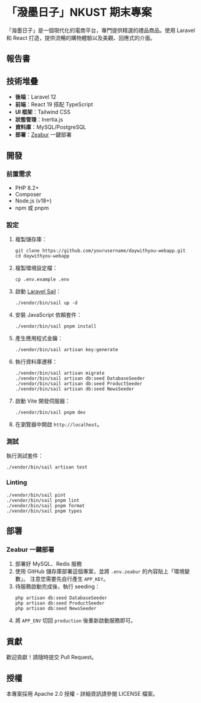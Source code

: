 # 「潑墨日子」NKUST 期末專案

「潑墨日子」是一個現代化的電商平台，專門提供精選的禮品商品。使用 Laravel 和 React 打造，提供流暢的購物體驗以及美觀、回應式的介面。

## 報告書



## 技術堆疊

- **後端**：Laravel 12
- **前端**：React 19 搭配 TypeScript
- **UI 框架**：Tailwind CSS
- **狀態管理**：Inertia.js
- **資料庫**：MySQL/PostgreSQL
- **部署**：[Zeabur](https://zeabur.com) 一鍵部署

## 開發

### 前置需求

- PHP 8.2+
- Composer
- Node.js (v18+)
- npm 或 pnpm

### 設定

1. 複製儲存庫：

   ```
   git clone https://github.com/yourusername/daywithyou-webapp.git
   cd daywithyou-webapp
   ```

2. 複製環境設定檔：
   ```
   cp .env.example .env
   ```

3. 啟動 [Laravel Sail](https://laravel.com/docs/sail)：
   ```
   ./vendor/bin/sail up -d
   ```

4. 安裝 JavaScript 依賴套件：
   ```
   ./vendor/bin/sail pnpm install
   ```

5. 產生應用程式金鑰：
   ```
   ./vendor/bin/sail artisan key:generate
   ```

6. 執行資料庫遷移：
   ```
   ./vendor/bin/sail artisan migrate
   ./vendor/bin/sail artisan db:seed DatabaseSeeder
   ./vendor/bin/sail artisan db:seed ProductSeeder
   ./vendor/bin/sail artisan db:seed NewsSeeder
   ```

7. 啟動 Vite 開發伺服器：
   ```
   ./vendor/bin/sail pnpm dev
   ```

8. 在瀏覽器中開啟 `http://localhost`。

### 測試

執行測試套件：

```
./vendor/bin/sail artisan test
```

### Linting

```
./vendor/bin/sail pint
./vendor/bin/sail pnpm lint
./vendor/bin/sail pnpm format
./vendor/bin/sail pnpm types
```

## 部署

### Zeabur 一鍵部署

1. 部署好 MySQL、Redis 服務
2. 使用 GitHub 儲存庫部署這個專案，並將 `.env.zeabur` 的內容貼上「環境變數」。
   注意您需要先自行產生 `APP_KEY`。
3. 待服務啟動完成後，執行 seeding：
   ```
   php artisan db:seed DatabaseSeeder
   php artisan db:seed ProductSeeder
   php artisan db:seed NewsSeeder
   ```
4. 將 `APP_ENV` 切回 `production` 後重新啟動服務即可。

## 貢獻

歡迎貢獻！請隨時提交 Pull Request。

## 授權

本專案採用 Apache 2.0 授權 - 詳細資訊請參閱 LICENSE 檔案。
